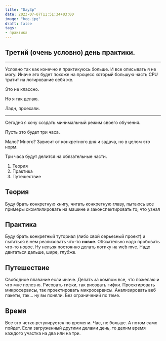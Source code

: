 ```yaml
---
title: "Day3p"
date: 2023-07-07T11:51:34+03:00
image: "beg.jpg"
draft: false
tags:
- практика
---
```


## Третий (очень условно) день практики.
---
Условно так как конечно я практикуюсь больше. И все описывать я не могу.
Иначе это будет похоже на процесс который большую часть CPU тратит на логирование себя же.

Это не классно.

Но я так делаю.

Ладн, проехали.

---

Сегодня я хочу создать минимальный режим своего обучения.

Пусть это будет три часа. 

Мало? Много? Зависит от конкретного дня и задача, но в целом это норм.

Три часа будут делится на обязательные части.

1. Теория
2. Практика
3. Путешествие

## Теория

Буду брать конкретную книгу, читать конкретную главу, пытаюсь все примеры скомпилировать на машине и законспектировать то, что узнал 

## Практика

Буду брать конкретный туториал (либо свой серьезный проект) и пытаться в нем реализовать что-то **новое**.
Обязательно надо пробовать что-то новое. Ну нельзя постоянно делать логику на web mvc. Надо двигаться дальше, шире, глубже.

## Путешествие

Свободное плавание если иначе. Делать за компом все, что пожелаю и что мне полезно. Рисовать гифки, так рисовать гифки.
Проектировать микросервисы, так проектировать микросервисы. Анализировать веб пакеты, так... ну вы поняли. Без ограничений по теме.

## Время

Все это четко регулируется по времени. Час, не больше. А потом само пойдет.
Если загруженный другими делами день, то делим время каждого участка на два или на три. 